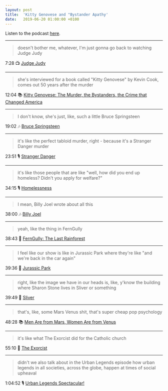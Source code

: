 ```yaml
---
layout: post
title:  'Kitty Genovese and "Bystander Apathy'
date:   2019-06-20 01:00:00 +0100
---
```

Listen to the podcast [here](https://podcasts.apple.com/podcast/kitty-genovese-and-bystander-apathy/id1380008439?i=1000465289945).

----

> doesn't bother me, whatever, I'm just gonna go back to watching Judge Judy

7:28 📺 [Judge Judy](https://en.wikipedia.org/wiki/Judge_Judy)

----

> she's interviewed for a book called "Kitty Genovese" by Kevin Cook, comes out 50 years after the murder

12:04 📚 [Kitty Genovese: The Murder, the Bystanders, the Crime that Changed America](https://books.google.com/books/about/Kitty_Genovese_The_Murder_the_Bystanders.html?id=9gTGAgAAQBAJ)

----

> I don't know, she's just, like, such a little Bruce Springsteen

19:02 🎶 [Bruce Springsteen](https://en.wikipedia.org/wiki/Bruce_Springsteen)

----

> it's like the perfect tabloid murder, right - because it's a Stranger Danger murder

23:51 🎙️ [Stranger Danger](/2018/10/31/stranger-danger.html)

----

> it's like those people that are like "well, how did you end up homeless? Didn't you apply for welfare?"

34:15 🎙️ [Homelessness](/2019/05/16/homelessness.html)

----

> I mean, Billy Joel wrote about all this

38:00 🎶 [Billy Joel](https://en.wikipedia.org/wiki/Billy_Joel)

----

> yeah, like the thing in FernGully

38:43 🎥 [FernGully: The Last Rainforest](https://en.wikipedia.org/wiki/FernGully:_The_Last_Rainforest)

----

> I feel like our show is like in Jurassic Park where they're like "and we're back in the car again"

39:36 🎥 [Jurassic Park](https://en.wikipedia.org/wiki/Jurassic_Park_(film))

----

> right, like the image we have in our heads is, like, y'know the building where Sharon Stone lives in Sliver or something

39:49 🎥 [Sliver](https://en.wikipedia.org/wiki/Sliver_(film))

----

> that's, like, some Mars Venus shit, that's super cheap pop psychology

48:28 📚 [Men Are from Mars, Women Are from Venus](https://en.wikipedia.org/wiki/Men_Are_from_Mars,_Women_Are_from_Venus)

----

> it's like what The Exorcist did for the Catholic church

55:10 🎥 [The Exorcist](https://en.wikipedia.org/wiki/The_Exorcist_(film))

----

> didn't we also talk about in the Urban Legends episode how urban legends in all societies, across the globe, happen at times of social upheaval

1:04:52 🎙️ [Urban Legends Spectacular!](/2018/10/24/urban-legends-spectacular.html)
